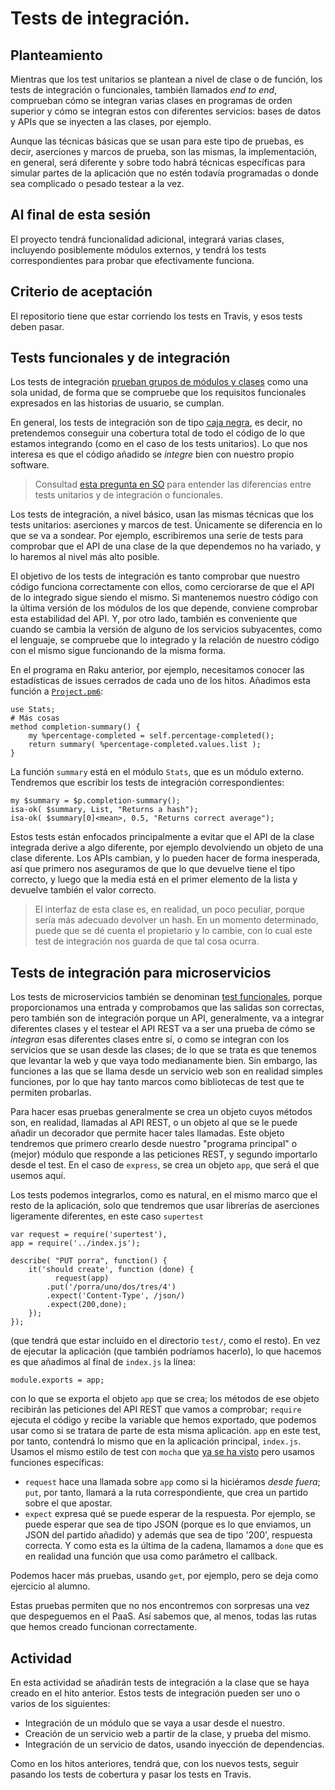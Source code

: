 # Tests de integración.

## Planteamiento

Mientras que los test unitarios se plantean a nivel de clase o de
función, los tests de integración o funcionales, también llamados *end to end*, comprueban cómo se
integran varias clases en programas de orden superior y cómo se
integran estos con diferentes servicios: bases de datos y APIs que se
inyecten a las clases, por ejemplo.

Aunque las técnicas básicas que se usan para este tipo de pruebas, es decir, aserciones y marcos de prueba, son
las mismas, la implementación, en general, será diferente y sobre todo
habrá técnicas específicas para simular partes de la aplicación que no
estén todavía programadas o donde sea complicado o pesado testear a la
vez.

## Al final de esta sesión

El proyecto tendrá funcionalidad adicional, integrará varias clases, incluyendo posiblemente módulos externos, y tendrá los tests correspondientes para probar que
efectivamente funciona.

## Criterio de aceptación

El repositorio tiene que estar corriendo los tests en Travis, y esos
tests deben pasar.

## Tests funcionales y de integración

Los tests de
integración
[prueban grupos de módulos y clases](https://en.wikipedia.org/wiki/Integration_testing) como
una sola unidad, de forma que se compruebe que los requisitos funcionales
expresados en las historias de usuario, se cumplan.

En general, los tests de integración son de tipo [caja negra](https://searchsoftwarequality.techtarget.com/answer/Integration-testing-Is-it-black-box-or-white-box-testing), 
es decir, no pretendemos conseguir una cobertura total de todo el
código de lo que estamos integrando (como en el caso de los tests
unitarios). Lo que nos interesa es que el código añadido se *integre* bien con nuestro propio software.


> Consultad [esta pregunta en SO](https://stackoverflow.com/questions/2741832/unit-tests-vs-functional-tests)
> para entender las diferencias entre tests unitarios y de integración
> o funcionales.

Los tests de integración, a nivel básico, usan las mismas técnicas que los tests unitarios: aserciones y marcos de test. Únicamente se diferencia en lo que se va a sondear. Por ejemplo, escribiremos una serie de tests para comprobar que el API de una clase de la que dependemos no ha variado, y lo haremos al nivel más alto posible.

El objetivo de los tests de integración es tanto comprobar que nuestro código funciona correctamente con ellos, como cerciorarse de que el API de lo integrado sigue siendo el mismo. Si mantenemos nuestro código con la última versión de los módulos de los que depende, conviene comprobar esta estabilidad del API. Y, por otro lado, también es conveniente que cuando se cambia la versión de alguno de los servicios subyacentes, como el lenguaje, se compruebe que lo integrado y la relación de nuestro código con el mismo sigue funcionando de la misma forma.

En el programa en Raku anterior, por ejemplo, necesitamos conocer las estadísticas de issues cerrados de cada uno de los hitos. Añadimos esta función a [`Project.pm6`](../code/lib/Project.pm6):

```
use Stats;
# Más cosas
method completion-summary() {
    my %percentage-completed = self.percentage-completed();
    return summary( %percentage-completed.values.list );
}
```

La función `summary` está en el módulo `Stats`, que es un módulo externo. Tendremos que escribir los tests de integración correspondientes:

```
my $summary = $p.completion-summary();
isa-ok( $summary, List, "Returns a hash");
isa-ok( $summary[0]<mean>, 0.5, "Returns correct average");
```

Estos tests están enfocados principalmente a evitar que el API de la
         clase integrada derive a algo diferente, por ejemplo
         devolviendo un objeto de una clase diferente. Los APIs
         cambian, y lo pueden hacer de forma inesperada, así que
         primero nos aseguramos de que lo que devuelve tiene el tipo
         correcto, y luego que la media está en el primer elemento de
         la lista y devuelve también el valor correcto. 

> El interfaz de esta clase es, en realidad, un poco peculiar, porque sería más adecuado devolver un hash. En un momento determinado, puede que se dé cuenta el propietario y lo cambie, con lo cual este test de integración nos guarda de que tal cosa ocurra.


## Tests de integración para microservicios

Los tests de microservicios también se denominan [test funcionales](https://en.wikipedia.org/wiki/Functional_testing),
         porque
proporcionamos una entrada y comprobamos que las salidas son
         correctas, pero también son de integración porque un API,
generalmente, va a integrar diferentes clases y el testear el API REST
va a ser una prueba de cómo se *integran* esas diferentes clases entre
sí, o como se integran con los servicios que se usan desde las clases;
de lo que se
trata es que tenemos que levantar la web y que vaya todo medianamente
bien. Sin embargo, las funciones a las que se llama desde un servicio
web son en realidad simples funciones, por lo que hay tanto marcos
como bibliotecas de test que te permiten probarlas.

Para hacer esas pruebas generalmente se crea un objeto cuyos métodos
son, en realidad, llamadas al API REST, o un objeto al que se le puede añadir un
 decorador que permite hacer tales llamadas. Este objeto tendremos que
primero crearlo desde nuestro "programa principal" o (mejor) módulo que responde
 a las
peticiones REST, y segundo importarlo desde el test. En el caso de
`express`, se crea un objeto `app`, que será el que usemos aquí.

Los tests podemos integrarlos, como es natural, en el mismo marco que
el resto de la aplicación, solo que tendremos que usar librerías de
aserciones ligeramente diferentes, en este caso `supertest`

```
var request = require('supertest'),
app = require('../index.js');

describe( "PUT porra", function() {
	it('should create', function (done) {
          request(app)
		.put('/porra/uno/dos/tres/4')
		.expect('Content-Type', /json/)
		.expect(200,done);
	});
});
```

(que tendrá que estar incluido en el directorio `test/`, como el
resto). En vez de ejecutar la aplicación (que también podríamos
hacerlo), lo que hacemos es que añadimos al final de `index.js` la
línea:

```
module.exports = app;
```

con lo que se exporta el objeto `app` que se crea; los métodos de ese objeto
recibirán las peticiones del API REST que vamos a comprobar; `require`
ejecuta el código y recibe la variable que hemos exportado, que
podemos usar como si se tratara de parte de esta misma
aplicación. `app` en este test, por tanto, contendrá lo mismo que en
la aplicación principal, `index.js`. Usamos el mismo estilo de test
con `mocha`
que [ya se ha visto](https://jj.github.io/desarrollo-basado-pruebas/)
pero usamos funciones específicas:

* `request` hace una llamada sobre `app` como si la hiciéramos *desde
  fuera*; `put`, por tanto, llamará a la ruta correspondiente, que
  crea un partido sobre el que apostar.
* `expect` expresa qué se puede esperar de la respuesta. Por ejemplo,
  se puede esperar que sea de tipo JSON (porque es lo que enviamos, un
  JSON del partido añadido) y además que sea de tipo '200', respuesta
  correcta. Y como esta es la última de la cadena, llamamos a `done`
  que es en realidad una función que usa como parámetro el callback.

Podemos hacer más pruebas, usando `get`, por ejemplo, pero se deja como ejercicio al alumno.

Estas pruebas permiten que no nos encontremos con sorpresas una vez
que despeguemos en el PaaS. Así sabemos que, al menos, todas las rutas
que hemos creado funcionan correctamente.


## Actividad


En esta actividad se añadirán tests de integración a la clase que se haya creado
 en el hito anterior. Estos tests de integración pueden ser uno o varios de los
 siguientes:

* Integración de un módulo que se vaya a usar desde el nuestro.
* Creación de un servicio web a partir de la clase, y prueba del mismo.
* Integración de un servicio de datos, usando inyección de dependencias.

Como en los hitos anteriores, tendrá que, con los nuevos tests, seguir pasando los tests de cobertura y pasar los tests en Travis.

